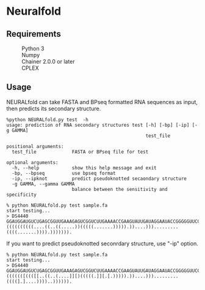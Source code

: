 # Neuralfold
## Requirements
<dl>
  <dd>Python 3</dt>
  <dd>Numpy</dt>
  <dd>Chainer 2.0.0 or later</dt>
  <dd>CPLEX</dt>
</dl>

## Usage
NEURALfold can take FASTA and BPseq formatted RNA sequences as input, then predicts its secondary structure.
```
%python NEURALfold.py test  -h
usage: prediction of RNA secondary structures test [-h] [-bp] [-ip] [-g GAMMA]
                                                   test_file

positional arguments:
  test_file             FASTA or BPseq file for test

optional arguments:
  -h, --help            show this help message and exit
  -bp, --bpseq          use bpseq format
  -ip, --ipknot         predict pseudoknotted secaondary structure
  -g GAMMA, --gamma GAMMA
                        balance between the sensitivity and specificity
                        
% python NEURALfold.py test sample.fa
start testing...
> DS4440
GGAUGGAUGUCUGAGCGGUUGAAAGAGUCGGUCUUGAAAACCGAAGUAUUGAUAGGAAUACCGGGGGUUCGAAUCCCUCUCCAUCCG
((((((((((....((..((.....))(((((.......))))).))....))).........((((.......)))).))))))).
```
If you want to predict pseudoknotted seconrdary structure, use "-ip" option.
```
% python NEURALfold.py test sample.fa
start testing...
> DS4440
GGAUGGAUGUCUGAGCGGUUGAAAGAGUCGGUCUUGAAAACCGAAGUAUUGAUAGGAAUACCGGGGGUUCGAAUCCCUCUCCAUCCG
(((((([((([[..((..(....]][)(((((.]][.[.))))).))....))).........((((].]....))))..)))))).
```

